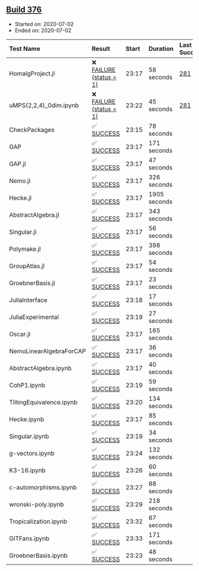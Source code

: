 ## [Build 376](https://oscarci.mathematik.uni-kl.de/job/oscar-stable/376/)

* Started on: 2020-07-02
* Ended on: 2020-07-02

| Test Name    | Result | Start | Duration | Last Success | First Failure |
|:-------------|:-------|:------|:---------|:-------------|:--------------|
| HomalgProject.jl | ❌ [FAILURE (status = 1)](https://oscarci.mathematik.uni-kl.de/job/oscar-stable/376/artifact/logs/build-376/HomalgProject.jl.log) | 23:17 | 58 seconds | [281](https://oscarci.mathematik.uni-kl.de/job/oscar-stable/281/) | [282](https://oscarci.mathematik.uni-kl.de/job/oscar-stable/282/) |
| uMPS(2,2,4)_0dim.ipynb | ❌ [FAILURE (status = 1)](https://oscarci.mathematik.uni-kl.de/job/oscar-stable/376/artifact/logs/build-376/uMPS-2-2-4-_0dim.ipynb.log) | 23:22 | 45 seconds | [281](https://oscarci.mathematik.uni-kl.de/job/oscar-stable/281/) | [282](https://oscarci.mathematik.uni-kl.de/job/oscar-stable/282/) |
| CheckPackages | ✅ [SUCCESS](https://oscarci.mathematik.uni-kl.de/job/oscar-stable/376/artifact/logs/build-376/CheckPackages.log) | 23:15 | 78 seconds |  |  |
| GAP | ✅ [SUCCESS](https://oscarci.mathematik.uni-kl.de/job/oscar-stable/376/artifact/logs/build-376/GAP.log) | 23:17 | 171 seconds |  |  |
| GAP.jl | ✅ [SUCCESS](https://oscarci.mathematik.uni-kl.de/job/oscar-stable/376/artifact/logs/build-376/GAP.jl.log) | 23:17 | 47 seconds |  |  |
| Nemo.jl | ✅ [SUCCESS](https://oscarci.mathematik.uni-kl.de/job/oscar-stable/376/artifact/logs/build-376/Nemo.jl.log) | 23:17 | 326 seconds |  |  |
| Hecke.jl | ✅ [SUCCESS](https://oscarci.mathematik.uni-kl.de/job/oscar-stable/376/artifact/logs/build-376/Hecke.jl.log) | 23:17 | 1905 seconds |  |  |
| AbstractAlgebra.jl | ✅ [SUCCESS](https://oscarci.mathematik.uni-kl.de/job/oscar-stable/376/artifact/logs/build-376/AbstractAlgebra.jl.log) | 23:17 | 343 seconds |  |  |
| Singular.jl | ✅ [SUCCESS](https://oscarci.mathematik.uni-kl.de/job/oscar-stable/376/artifact/logs/build-376/Singular.jl.log) | 23:17 | 56 seconds |  |  |
| Polymake.jl | ✅ [SUCCESS](https://oscarci.mathematik.uni-kl.de/job/oscar-stable/376/artifact/logs/build-376/Polymake.jl.log) | 23:17 | 398 seconds |  |  |
| GroupAtlas.jl | ✅ [SUCCESS](https://oscarci.mathematik.uni-kl.de/job/oscar-stable/376/artifact/logs/build-376/GroupAtlas.jl.log) | 23:17 | 54 seconds |  |  |
| GroebnerBasis.jl | ✅ [SUCCESS](https://oscarci.mathematik.uni-kl.de/job/oscar-stable/376/artifact/logs/build-376/GroebnerBasis.jl.log) | 23:17 | 23 seconds |  |  |
| JuliaInterface | ✅ [SUCCESS](https://oscarci.mathematik.uni-kl.de/job/oscar-stable/376/artifact/logs/build-376/JuliaInterface.log) | 23:18 | 17 seconds |  |  |
| JuliaExperimental | ✅ [SUCCESS](https://oscarci.mathematik.uni-kl.de/job/oscar-stable/376/artifact/logs/build-376/JuliaExperimental.log) | 23:19 | 27 seconds |  |  |
| Oscar.jl | ✅ [SUCCESS](https://oscarci.mathematik.uni-kl.de/job/oscar-stable/376/artifact/logs/build-376/Oscar.jl.log) | 23:17 | 165 seconds |  |  |
| NemoLinearAlgebraForCAP | ✅ [SUCCESS](https://oscarci.mathematik.uni-kl.de/job/oscar-stable/376/artifact/logs/build-376/NemoLinearAlgebraForCAP.log) | 23:17 | 36 seconds |  |  |
| AbstractAlgebra.ipynb | ✅ [SUCCESS](https://oscarci.mathematik.uni-kl.de/job/oscar-stable/376/artifact/logs/build-376/AbstractAlgebra.ipynb.log) | 23:17 | 40 seconds |  |  |
| CohP1.ipynb | ✅ [SUCCESS](https://oscarci.mathematik.uni-kl.de/job/oscar-stable/376/artifact/logs/build-376/CohP1.ipynb.log) | 23:19 | 59 seconds |  |  |
| TiltingEquivalence.ipynb | ✅ [SUCCESS](https://oscarci.mathematik.uni-kl.de/job/oscar-stable/376/artifact/logs/build-376/TiltingEquivalence.ipynb.log) | 23:20 | 134 seconds |  |  |
| Hecke.ipynb | ✅ [SUCCESS](https://oscarci.mathematik.uni-kl.de/job/oscar-stable/376/artifact/logs/build-376/Hecke.ipynb.log) | 23:17 | 85 seconds |  |  |
| Singular.ipynb | ✅ [SUCCESS](https://oscarci.mathematik.uni-kl.de/job/oscar-stable/376/artifact/logs/build-376/Singular.ipynb.log) | 23:19 | 34 seconds |  |  |
| g-vectors.ipynb | ✅ [SUCCESS](https://oscarci.mathematik.uni-kl.de/job/oscar-stable/376/artifact/logs/build-376/g-vectors.ipynb.log) | 23:24 | 132 seconds |  |  |
| K3-16.ipynb | ✅ [SUCCESS](https://oscarci.mathematik.uni-kl.de/job/oscar-stable/376/artifact/logs/build-376/K3-16.ipynb.log) | 23:26 | 60 seconds |  |  |
| c-automorphisms.ipynb | ✅ [SUCCESS](https://oscarci.mathematik.uni-kl.de/job/oscar-stable/376/artifact/logs/build-376/c-automorphisms.ipynb.log) | 23:27 | 88 seconds |  |  |
| wronski-poly.ipynb | ✅ [SUCCESS](https://oscarci.mathematik.uni-kl.de/job/oscar-stable/376/artifact/logs/build-376/wronski-poly.ipynb.log) | 23:29 | 218 seconds |  |  |
| Tropicalization.ipynb | ✅ [SUCCESS](https://oscarci.mathematik.uni-kl.de/job/oscar-stable/376/artifact/logs/build-376/Tropicalization.ipynb.log) | 23:32 | 67 seconds |  |  |
| GITFans.ipynb | ✅ [SUCCESS](https://oscarci.mathematik.uni-kl.de/job/oscar-stable/376/artifact/logs/build-376/GITFans.ipynb.log) | 23:33 | 171 seconds |  |  |
| GroebnerBasis.ipynb | ✅ [SUCCESS](https://oscarci.mathematik.uni-kl.de/job/oscar-stable/376/artifact/logs/build-376/GroebnerBasis.ipynb.log) | 23:23 | 48 seconds |  |  |
